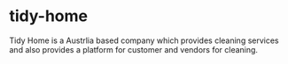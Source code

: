 # tidy-home
Tidy Home is a Austrlia based company which provides cleaning services and also provides a platform for customer and vendors for cleaning.
